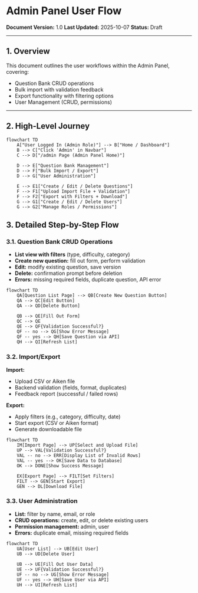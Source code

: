 # Admin Panel User Flow

**Document Version:** 1.0
**Last Updated:** 2025-10-07
**Status:** Draft

---

## 1. Overview

This document outlines the user workflows within the Admin Panel, covering:

- Question Bank CRUD operations
- Bulk import with validation feedback
- Export functionality with filtering options
- User Management (CRUD, permissions)

---

## 2. High-Level Journey

```mermaid
flowchart TD
    A["User Logged In (Admin Role)"] --> B["Home / Dashboard"]
    B --> C["Click 'Admin' in Navbar"]
    C --> D["/admin Page (Admin Panel Home)"]

    D --> E["Question Bank Management"]
    D --> F["Bulk Import / Export"]
    D --> G["User Administration"]

    E --> E1["Create / Edit / Delete Questions"]
    F --> F1["Upload Import File + Validation"]
    F --> F2["Export with Filters + Download"]
    G --> G1["Create / Edit / Delete Users"]
    G --> G2["Manage Roles / Permissions"]

```

## 3. Detailed Step-by-Step Flow

### 3.1. Question Bank CRUD Operations

- **List view with filters** (type, difficulty, category)
- **Create new question:** fill out form, perform validation
- **Edit:** modify existing question, save version
- **Delete:** confirmation prompt before deletion
- **Errors:** missing required fields, duplicate question, API error

```mermaid
flowchart TD
    QA[Question List Page] --> QB[Create New Question Button]
    QA --> QC[Edit Button]
    QA --> QD[Delete Button]

    QB --> QE[Fill Out Form]
    QC --> QE
    QE --> QF{Validation Successful?}
    QF -- no --> QG[Show Error Message]
    QF -- yes --> QH[Save Question via API]
    QH --> QI[Refresh List]
```

### 3.2. Import/Export

**Import:**

- Upload CSV or Aiken file
- Backend validation (fields, format, duplicates)
- Feedback report (successful / failed rows)

**Export:**

- Apply filters (e.g., category, difficulty, date)
- Start export (CSV or Aiken format)
- Generate downloadable file

```mermaid
flowchart TD
    IM[Import Page] --> UP[Select and Upload File]
    UP --> VAL{Validation Successful?}
    VAL -- no --> ERR[Display List of Invalid Rows]
    VAL -- yes --> OK[Save Data to Database]
    OK --> DONE[Show Success Message]

    EX[Export Page] --> FILT[Set Filters]
    FILT --> GEN[Start Export]
    GEN --> DL[Download File]
```

### 3.3. User Administration

- **List:** filter by name, email, or role
- **CRUD operations:** create, edit, or delete existing users
- **Permission management:** admin, user
- **Errors:** duplicate email, missing required fields

```mermaid
flowchart TD
    UA[User List] --> UB[Edit User]
    UB --> UD[Delete User]

    UB --> UE[Fill Out User Data]
    UE --> UF{Validation Successful?}
    UF -- no --> UG[Show Error Message]
    UF -- yes --> UH[Save User via API]
    UH --> UI[Refresh List]
```

